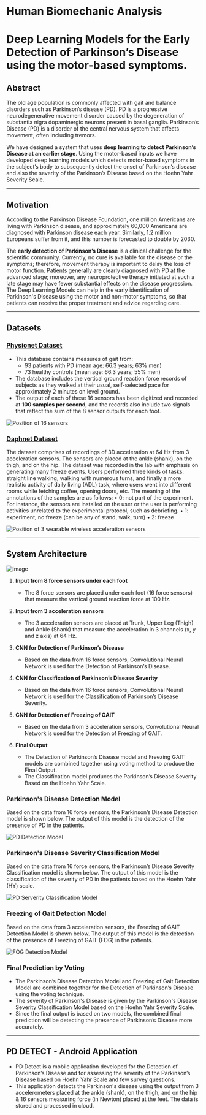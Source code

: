 # Human Biomechanic Analysis
# Deep Learning Models for the Early Detection of Parkinson’s Disease using the motor-based symptoms.

## Abstract
The old age population is commonly affected with gait and balance disorders such as Parkinson’s disease (PD). PD is a progressive neurodegenerative movement disorder caused by the degeneration of substantia nigra dopaminergic neurons present in basal ganglia. Parkinson’s Disease (PD) is a disorder of the central nervous system that affects movement, often including tremors. 

We have designed a system that uses **deep learning to detect Parkinson’s Disease at an earlier stage**. Using the motor-based inputs we have developed deep learning models which detects motor-based symptoms in the subject’s body to subsequently detect the onset of Parkinson’s disease and also the severity of the Parkinson’s Disease based on the Hoehn Yahr Severity Scale.

---

## Motivation
According to the Parkinson Disease Foundation, one million Americans are living with Parkinson disease, and approximately 60,000 Americans are diagnosed with Parkinson disease each year. Similarly, 1.2 million Europeans suffer from it, and this number is forecasted to double by 2030.

The **early detection of Parkinson’s Disease** is a clinical challenge for the scientific community. Currently, no cure is available for the disease or the symptoms; therefore, movement therapy is important to delay the loss of motor function. Patients generally are clearly diagnosed with PD at the advanced stage; moreover, any neuroprotective therapy initiated at such a late stage may have fewer substantial effects on the disease progression. The Deep Learning Models can help in the early identification of Parkinson's Disease using the motor and non-motor symptoms, so that patients can receive the proper treatment and advice regarding care.

---

## Datasets
### [**Physionet Dataset**](https://physionet.org/content/gaitpdb/1.0.0/)
  - This database contains measures of gait from: 
    -	93 patients with PD (mean age: 66.3 years; 63% men)
    -	73 healthy controls (mean age: 66.3 years; 55% men)
  -	The database includes the vertical ground reaction force records of subjects as they walked at their usual, self-selected pace for approximately 2 minutes on level ground.
  -	The output of each of these 16 sensors has been digitized and recorded at **100 samples per second**, and the records also include two signals that reflect the sum of the 8 sensor outputs for each foot. 

![Position of 16 sensors](https://user-images.githubusercontent.com/53406309/154796873-dace410a-3350-4177-9134-97871521e2de.png)

### [**Daphnet Dataset**](https://archive.ics.uci.edu/ml/datasets/Daphnet+Freezing+of+Gait)
The dataset comprises of recordings of 3D acceleration at 64 Hz from 3 acceleration sensors. The sensors are placed at the ankle (shank), on the thigh, and on the hip. The dataset was recorded in the lab with emphasis on generating many freeze events. Users performed three kinds of tasks: straight line walking, walking with numerous turns, and finally a more realistic activity of daily living (ADL) task, where users went into different rooms while fetching coffee, opening doors, etc. The meaning of the annotations of the samples are as follows:
•	0: not part of the experiment. For instance, the sensors are installed on the user or the user is performing activities unrelated to the experimental protocol, such as debriefing.
•	1: experiment, no freeze (can be any of stand, walk, turn)
•	2: freeze

![Position of 3 wearable wireless acceleration sensors](https://user-images.githubusercontent.com/53406309/154796892-aa350d45-9b3a-47ef-bb8b-5e7245087b17.png)

---

## System Architecture
![image](https://user-images.githubusercontent.com/53406309/154796525-48cda3ab-e596-475f-8bd5-569ec2f44841.png)

1. **Input from 8 force sensors under each foot**
    - The 8 force sensors are placed under each foot (16 force sensors) that measure the vertical ground reaction force at 100 Hz.

1.	**Input from 3 acceleration sensors**
    - The 3 acceleration sensors are placed at Trunk, Upper Leg (Thigh) and Ankle (Shank) that measure the acceleration in 3 channels (x, y and z axis) at 64 Hz.

1.	**CNN for Detection of Parkinson’s Disease**
    - Based on the data from 16 force sensors, Convolutional Neural Network is used for the Detection of Parkinson’s Disease.

1.	**CNN for Classification of Parkinson’s Disease Severity**
    - Based on the data from 16 force sensors, Convolutional Neural Network is used for the Classification of Parkinson’s Disease Severity.

1.	**CNN for Detection of Freezing of GAIT**
    - Based on the data from 3 acceleration sensors, Convolutional Neural Network is used for the Detection of Freezing of GAIT.

1.	**Final Output**
    - The Detection of Parkinson’s Disease model and Freezing GAIT models are combined together using voting method to produce the Final Output. 
    - The Classification model produces the Parkinson’s Disease Severity Based on the Hoehn Yahr Scale.


### Parkinson's Disease Detection Model
Based on the data from 16 force sensors, the Parkinson’s Disease Detection model is shown below. The output of this model is the detection of the presence of PD in the patients.

![PD Detection Model](https://user-images.githubusercontent.com/53406309/154798470-27f92033-a713-44c5-b55b-c51190ea5c19.png)

### Parkinson's Disease Severity Classification Model
Based on the data from 16 force sensors, the Parkinson’s Disease Severity Classification model is shown below. The output of this model is the classification of the severity of PD in the patients based on the Hoehn Yahr (HY) scale.

![PD Serverity Classification Model](https://user-images.githubusercontent.com/53406309/154798491-00ad630a-2a75-440b-a8b2-f51d9910b109.png)

### Freezing of Gait Detection Model
Based on the data from 3 acceleration sensors, the Freezing of GAIT Detection Model is shown below. The output of this model is the detection of the presence of Freezing of GAIT (FOG) in the patients.

![FOG Detection Model](https://user-images.githubusercontent.com/53406309/154798532-0e28ba5f-2b79-44cb-aa6a-70933e07b650.png)

### Final Prediction by Voting
- The Parkinson’s Disease Detection Model and Freezing of Gait Detection Model are combined together for the Detection of Parkinson’s Disease using the voting technique. 
- The severity of Parkinson's Disease is given by the Parkinson's Disease Severity Classification Model based on the Hoehn Yahr Severity Scale.
- Since the final output is based on two models, the combined final prediction will be detecting the presence of Parkinson’s Disease more accurately.

---

## PD DETECT - Android Application
- PD Detect is a mobile application developed for the Detection of Parkinson’s Disease and for assessing the severity of the Parkinson’s Disease based on Hoehn Yahr Scale and few survey questions. 
- This application detects the Parkinson's disease using the output from 3 accelerometers placed at the ankle (shank), on the thigh, and on the hip & 16 sensors measuring force (in Newton) placed at the feet. The data is stored and processed in cloud.

